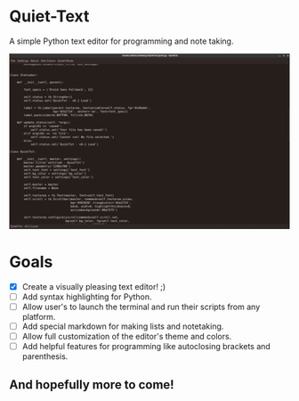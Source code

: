 # Quiet-Text
A simple Python text editor for programming and note taking. 

<img src="images/picture_of_app.png" alt="there should be an image here...">

# Goals

- [x] Create a visually pleasing text editor! ;)
- [ ] Add syntax highlighting for Python.
- [ ] Allow user's to launch the terminal and run their scripts from any platform.
- [ ] Add special markdown for making lists and notetaking.
- [ ] Allow full customization of the editor's theme and colors.
- [ ] Add helpful features for programming like autoclosing brackets and parenthesis.

## And hopefully more to come!
